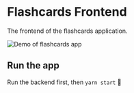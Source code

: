 # Flashcards Frontend
The frontend of the flashcards application. 

![Demo of flashcards app](https://media.giphy.com/media/Vo1C69kJlNmMmzImJQ/giphy.gif?cid=790b76110e0bb959a8dc2f4e13ba5ea90b15803401792d85&rid=giphy.gif&ct=g)

## Run the app

Run the backend first, then `yarn start` 🚀
